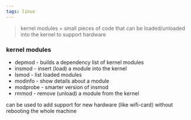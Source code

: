 ```yaml
---
tags: linux
---
```


> kernel modules = small pieces of code that can be loaded/unloaded into the kernel to support hardware
### kernel modules
- depmod - builds a dependency list of kernel modules
- insmod - insert (load) a module into the kernel
- lsmod - list loaded modules
- modinfo - show details about a module
- modprobe - smarter version of insmod
- rmmod - remove (unload) a module from the kernel

can be used to add support for new hardware (like wifi-card) without rebooting the whole machine

